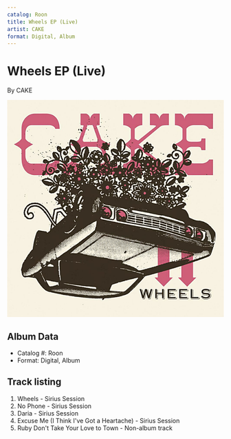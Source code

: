 ```yaml
---
catalog: Roon
title: Wheels EP (Live)
artist: CAKE
format: Digital, Album
---
```


# Wheels EP (Live)

By CAKE

![](../../assets/albumcovers/CAKE-Wheels_EP_Live.png)

## Album Data

- Catalog #: Roon
- Format: Digital, Album


## Track listing


1. Wheels - Sirius Session
2. No Phone - Sirius Session
3. Daria - Sirius Session
4. Excuse Me (I Think I've Got a Heartache) - Sirius Session
5. Ruby Don't Take Your Love to Town - Non-album track

